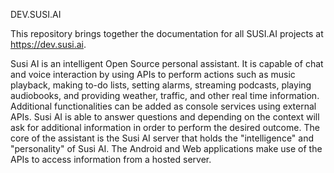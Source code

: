 DEV.SUSI.AI

This repository brings together the documentation for all SUSI.AI projects at https://dev.susi.ai.

Susi AI is an intelligent Open Source personal assistant. It is capable of chat and voice interaction by using APIs to perform actions such as music playback, making to-do lists, setting alarms, streaming podcasts, playing audiobooks, and providing weather, traffic, and other real time information. Additional functionalities can be added as console services using external APIs. Susi AI is able to answer questions and depending on the context will ask for additional information in order to perform the desired outcome. The core of the assistant is the Susi AI server that holds the "intelligence" and "personality" of Susi AI. The Android and Web applications make use of the APIs to access information from a hosted server.
